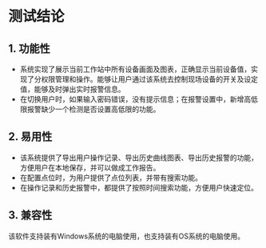 # 测试结论

## 1. 功能性

* 系统实现了展示当前工作站中所有设备画面及图表，正确显示当前设备值，实现了分权限管理和操作。能够让用户通过该系统去控制现场设备的开关及设定值，能够及时弹出实时报警信息。
* 在切换用户时，如果输入密码错误，没有提示信息；在报警设置中，新增高低限报警缺少一个检测是否设置高低限的功能。

## 2. 易用性

* 该系统提供了导出用户操作记录、导出历史曲线图表、导出历史报警的功能，方便用户在本地保存，并可以做成工作报告。
* 在配置点位时，为用户提供了点位列表，并带有搜索功能。
* 在操作记录和历史报警中，都提供了按照时间搜索功能，方便用户快速定位。

## 3. 兼容性

该软件支持装有Windows系统的电脑使用，也支持装有OS系统的电脑使用。



